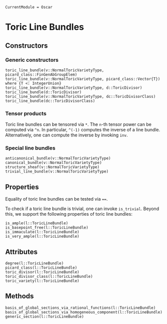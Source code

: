 ```@meta
CurrentModule = Oscar
```


# Toric Line Bundles


## Constructors

### Generic constructors

```@docs
toric_line_bundle(v::NormalToricVarietyType, picard_class::FinGenAbGroupElem)
toric_line_bundle(v::NormalToricVarietyType, picard_class::Vector{T}) where {T <: IntegerUnion}
toric_line_bundle(v::NormalToricVarietyType, d::ToricDivisor)
toric_line_bundle(d::ToricDivisor)
toric_line_bundle(v::NormalToricVarietyType, dc::ToricDivisorClass)
toric_line_bundle(dc::ToricDivisorClass)
```

### Tensor products

Toric line bundles can be tensored via `*`. The `n`-th tensor power can be computed via `^n`.
In particular, `^(-1)` computes the inverse of a line bundle. Alternatively, one can compute
the inverse by invoking `inv`.

### Special line bundles

```@docs
anticanonical_bundle(v::NormalToricVarietyType)
canonical_bundle(v::NormalToricVarietyType)
structure_sheaf(v::NormalToricVarietyType)
trivial_line_bundle(v::NormalToricVarietyType)
```


## Properties

Equality of toric line bundles can be tested via `==`.

To check if a toric line bundle is trivial, one can invoke `is_trivial`. Beyond this,
we support the following properties of toric line bundles:
```@docs
is_ample(l::ToricLineBundle)
is_basepoint_free(l::ToricLineBundle)
is_immaculate(l::ToricLineBundle)
is_very_ample(l::ToricLineBundle)
```


## Attributes

```@docs
degree(l::ToricLineBundle)
picard_class(l::ToricLineBundle)
toric_divisor(l::ToricLineBundle)
toric_divisor_class(l::ToricLineBundle)
toric_variety(l::ToricLineBundle)
```


## Methods

```@docs
basis_of_global_sections_via_rational_functions(l::ToricLineBundle)
basis_of_global_sections_via_homogeneous_component(l::ToricLineBundle)
generic_section(l::ToricLineBundle)
```
